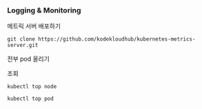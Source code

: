 ### Logging & Monitoring

메트릭 서버 배포하기

```
git clone https://github.com/kodekloudhub/kubernetes-metrics-server.git
```

전부 pod 올리기



조회

```
kubectl top node
```

```
kubectl top pod
```

